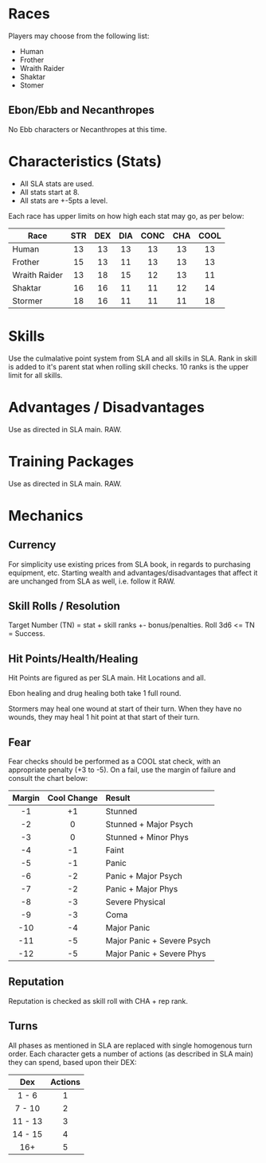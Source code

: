 # Races

Players may choose from the following list:
- Human
- Frother
- Wraith Raider
- Shaktar
- Stomer

## Ebon/Ebb and Necanthropes

No Ebb characters or Necanthropes at this time.

# Characteristics (Stats)

- All SLA stats are used. 
- All stats start at 8. 
- All stats are +-5pts a level.

 Each race has upper limits on how high each stat may go, as per below:

|Race           | STR | DEX | DIA | CONC | CHA | COOL |
|---------------|:---:|:---:|:---:|:----:|:---:|:----:|
| Human         |  13 |  13 |  13 |  13  |  13 |  13  |
| Frother       |  15 |  13 |  11 |  13  |  13 |  13  |
| Wraith Raider |  13 |  18 |  15 |  12  |  13 |  11  |
| Shaktar       |  16 |  16 |  11 |  11  |  12 |  14  |
| Stormer       |  18 |  16 |  11 |  11  |  11 |  18  |


# Skills

Use the culmalative point system from SLA and all skills in SLA. Rank in skill is added to it's parent stat when rolling skill checks. 10 ranks is the upper limit for all skills.

# Advantages / Disadvantages

Use as directed in SLA main. RAW.

# Training Packages

Use as directed in SLA main. RAW.

# Mechanics
## Currency

For simplicity use existing prices from SLA book, in regards to purchasing equipment, etc. Starting wealth and advantages/disadvantages that affect it are unchanged from SLA as well, i.e. follow it RAW.

## Skill Rolls / Resolution

Target Number (TN) = stat + skill ranks +- bonus/penalties.
Roll 3d6 <= TN = Success.  

## Hit Points/Health/Healing

Hit Points are figured as per SLA main. Hit Locations and all.

Ebon healing and drug healing both take 1 full round.

Stormers may heal one wound at start of their turn. When they have no wounds, they may heal 1 hit point at that start of their turn.

## Fear

Fear checks should be performed as a COOL stat check, with an appropriate penalty (+3 to -5). On a fail, use the margin of failure and consult the chart below:

| Margin  | Cool Change | Result          
|:-------:|:-----------:|:---------------------------|
| -1      | +1          |Stunned                     |
| -2      | 0           |Stunned + Major Psych       |
| -3      | 0           |Stunned + Minor Phys        |
| -4      | -1          |Faint                       |
| -5      | -1          |Panic                       |
| -6      | -2          |Panic + Major Psych         |
| -7      | -2          |Panic + Major Phys          |
| -8      | -3          |Severe Physical             |
| -9      | -3          |Coma                        |
| -10     | -4          |Major Panic                 |
| -11     | -5          |Major Panic + Severe Psych  |
| -12     | -5          |Major Panic + Severe Phys   |


## Reputation

Reputation is checked as skill roll with CHA + rep rank.

## Turns

All phases as mentioned in SLA are replaced with single homogenous turn order. Each character gets a number of actions (as described in SLA main) they can spend, based upon their DEX:

| Dex     | Actions |
|:-------:|:-------:|
| 1 - 6   | 1       |
| 7 - 10  | 2       |
| 11 - 13 | 3       |
| 14 - 15 | 4       |
| 16+     | 5       |